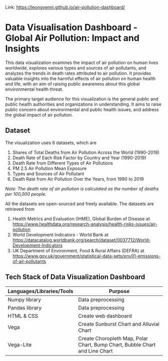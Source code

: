 Link: https://leongyenni.github.io/air-pollution-dashboard/

<h1>Data Visualisation Dashboard - Global Air Pollution: Impact and Insights</h1>   

This data visualization examines the impact of air pollution on human lives worldwide, explores various types and sources of air pollutants, and analyzes the trends in death rates attributed to air pollution. It provides valuable insights into the harmful effects of air pollution on human health and life, with an aim of raising public awareness about this global environmental health threat.

The primary target audience for this visualization is the general public and public health authorities and organizations in understanding. It aims to raise public concern about environmental and public health issues, and address the global impact of air pollution.

<h2>Dataset</h2>    
The visualization uses 6 datasets, which are 
<ol>
  <li> Shares of Total Deaths from Air Pollution Across the World (1990-2019) </li>  
  <li> Death Rate of Each Risk Factor by Country and Year (1990-2019) </li>
  <li> Death Rate from Different Types of Air Pollutions </li>    
  <li> PM 2.5 Air Pollution Mean Exposure </li>   
  <li> Types and Sources of Air Pollutant </li>     
  <li> Death Rate from Air Pollution Over the Years, from 1990 to 2019 </li>    
</ol>

<em> Note: The death rate of air pollution is calculated as the number of deaths per 100,000 people.  </em>

        
       
All the datasets are open-sourced and freely available. The datasets are retrieved from 
1. Health Metrics and Evaluation (IHME), Global Burden of Disease at https://www.healthdata.org/research-analysis/health-risks-issues/air-pollution 
2. World Development Indicators - World Bank at  https://datacatalog.worldbank.org/search/dataset/0037712/World-Development-Indicators  
3. UK Department of Environment, Food & Rural Affairs (DEFRA) at https://www.gov.uk/government/statistical-data-sets/env01-emissions-of-air-pollutants

<h2>Tech Stack of Data Visualization Dashboard</h2> 

| Languages/Libraries/Tools  | Purpose              |
| -------------------------- | -------------------- |
| Numpy library              | Data preprocessing   |
| Pandas library             | Data preprocessing   |
| HTML & CSS                 | Create web dashboard |
| Vega                       | Create Sunburst Chart and Alluvial Chart  |
| Vega-Lite                  | Create Choropleth Map, Polar Chart, Bump Chart, Bubble Chart and Line Chart |


